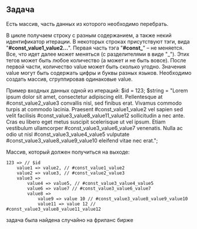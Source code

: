## Задача
Есть массив, часть данных из которого необходимо перебрать.

В цикле получаем строку с разным содержанием, а также некий идентификатор итерации. В некоторых строках присутствуют тэги, вида "**#const_value1_value2...**". Первая часть тэга "**#const_**" – не меняется. Все, что идет далее может меняться (с разделителями в виде "_"). Этих тегов может быть любое количество (а может и не быть вовсе). После первой части, количество value может быть сколько угодно. Значения value могут быть содержать цифры и буквы разных языков. Необходимо создать массив, сгруппировав одинаковые value.  

Пример входных данных одной из итераций:
$id = 123;
$string = "Lorem ipsum dolor sit amet, consectetur adipiscing elit. Pellentesque at #const_value2_value3 convallis nisl, sed finibus erat. Vivamus commodo turpis at commodo lacinia. Praesent #const_value1_value2 vel sapien sed velit facilisis #const_value3_value8_value11_value12 sollicitudin a nec ante. Cras eu libero eget metus suscipit scelerisque ut vel ipsum. Etiam vestibulum ullamcorper #const_value3_value6_value7 venenatis. Nulla ac odio ut nisl #const_value3_value4_value5 vulputate #const_value3_value8_value9_value10 eleifend vitae nec erat.";

Массив, который должен получиться на выходе:
```
123 => // $id
	value1 => value2, // #const_value1_value2
	value2 => value3, // #const_value2_value3
	value3 =>
		value4 => value5, // #const_value3_value4_value5
		value6 => value7 // #const_value3_value6_value7
		value8 =>
			value9 => value 10 // #const_value3_value8_value9_value10
			value11 => value 12 // #const_value3_value8_value11_value12
```

задача была найдена случайно на фриланс бирже